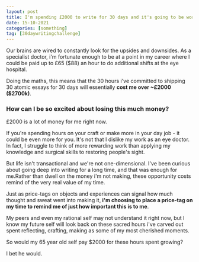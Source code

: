 ```yaml
---
layout: post
title: I'm spending £2000 to write for 30 days and it's going to be worth every penny.
date: 15-10-2021
categories: [something]
tag: [30daywritingchallenge]
---
```


Our brains are wired to constantly look for the upsides and downsides. As a specialist doctor, i'm fortunate enough to be at a point in my career where I could be paid up to £65 ($88) an hour to do additional shifts at the eye hospital.

Doing the maths, this means that the 30 hours i've committed to shipping 30 atomic essays for 30 days will essentially **cost me over ~£2000 ($2700k)**.

### **How can I be so excited about losing this much money?**

£2000 is a lot of money for me right now. 

If you're spending hours on your craft or make more in your day job - it could be even more for you. It's not that I dislike my work as an eye doctor. In fact, I struggle to think of more rewarding work than applying my knowledge and surgical skills to restoring people's sight. 

But life isn't transactional and we're not one-dimensional. I've been curious about going deep into writing for a long time, and that was enough for me.Rather than dwell on the money i'm not making, these opportunity costs remind of the very real value of my time. 

Just as price-tags on objects and experiences can signal how much thought and sweat went into making it, **i'm choosing to place a price-tag on my time to remind me of just how important this is to me**. 

My peers and even my rational self may not understand it right now, but I know my future self will look back on these sacred hours i've carved out spent reflecting, crafting, making as some of my most cherished moments.

So would my 65 year old self pay $2000 for these hours spent growing?

I bet he would.

‍


